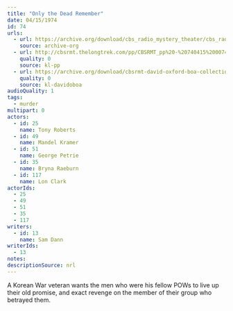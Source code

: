 ```yaml
---
title: "Only the Dead Remember"
date: 04/15/1974
id: 74
urls: 
  - url: https://archive.org/download/cbs_radio_mystery_theater/cbs_radio_mystery_theater-0051-0100.zip/cbs_radio_mystery_theater-0051-0100%2Fcbsrmt_0074_only_the_dead_remember.mp3
    source: archive-org
  - url: http://cbsrmt.thelongtrek.com/pp/CBSRMT_pp%20-%20740415%200074%20Only%20the%20Dead%20Remember.mp3
    quality: 0
    source: kl-pp
  - url: https://archive.org/download/cbsrmt-david-oxford-boa-collection/CBSRMT-740415-0074-Only-the-Dead-Remember-(128-44)_WBBM-JE-{BoA}.mp3
    quality: 0
    source: kl-davidoboa
audioQuality: 1
tags: 
  - murder
multipart: 0
actors:  
  - id: 25
    name: Tony Roberts  
  - id: 49
    name: Mandel Kramer  
  - id: 51
    name: George Petrie  
  - id: 35
    name: Bryna Raeburn  
  - id: 117
    name: Lon Clark
actorIds:  
  - 25  
  - 49  
  - 51  
  - 35  
  - 117
writers:  
  - id: 13
    name: Sam Dann
writerIds:  
  - 13
notes: 
descriptionSource: nrl
---
```

A Korean War veteran wants the men who were his fellow POWs to live up their old promise, and exact revenge on the member of their group who betrayed them.